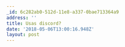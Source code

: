 ```yaml
---
_id: 6c282ab0-512d-11e8-a337-0bae713364a9
address: ''
title: Usas discord?
date: '2018-05-06T13:00:16.948Z'
layout: post
---
```

 
